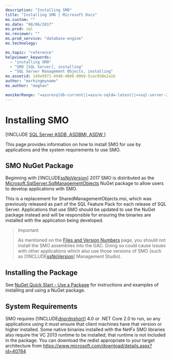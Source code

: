 ```yaml
---
description: "Installing SMO"
title: "Installing SMO | Microsoft Docs"
ms.custom: ""
ms.date: "08/06/2017"
ms.prod: sql
ms.reviewer: ""
ms.prod_service: "database-engine"
ms.technology: 

ms.topic: "reference"
helpviewer_keywords: 
  - "installing SMO"
  - "SMO [SQL Server], installing"
  - "SQL Server Management Objects, installing"
ms.assetid: 140e9971-4940-4866-89b9-5cec938e2a16
author: "markingmyname"
ms.author: "maghan"

monikerRange: "=azuresqldb-current||=azure-sqldw-latest||>=sql-server-2016||=sqlallproducts-allversions||>=sql-server-linux-2017||=azuresqldb-mi-current"
---
```


# Installing SMO

[!INCLUDE [SQL Server ASDB, ASDBMI, ASDW ](../../includes/applies-to-version/sql-asdb-asdbmi-asa.md)]

This page provides information on how to install SMO for use by applications and the system requirements to use SMO.

## SMO NuGet Package

Beginning with [!INCLUDE[ssNoVersion](../../includes/ssnoversion-md.md)] 2017 SMO is distributed as the [Microsoft.SqlServer.SqlManagementObjects](https://www.nuget.org/packages/Microsoft.SqlServer.SqlManagementObjects) NuGet package to allow users to develop applications with SMO.

This is a replacement for SharedManagementObjects.msi, which was previously released as part of the SQL Feature Pack for each release of SQL Server. Applications that use SMO should be updated to use the NuGet package instead and will be responsible for ensuring the binaries are installed with the application being developed.

>>[!Important]
>>As mentioned on the [Files and Version Numbers](files-and-version-numbers.md) page, you should not install the SMO assemblies into the GAC. Doing so could cause issues with other applications which also use those versions of SMO (such as [!INCLUDE[ssNoVersion](../../includes/ssnoversion-md.md)] Management Studio).

## Installing the Package

See [NuGet Quick Start - Use a Package](/nuget/quickstart/use-a-package) for instructions and examples of installing and using a NuGet package. 
  
## System Requirements
  
 SMO requires [!INCLUDE[dnprdnshort](../../includes/dnprdnshort-md.md)] 4.0 or .NET Core 2.0 to run, so any applications using it must ensure that client machines have that version or higher installed. Some native binaries installed with the NetFx SMO libraries also require the VC 2013 runtime to be installed; that runtime is not included in the package. You can download the redist appropriate to your 
target architecture from https://www.microsoft.com/download/details.aspx?id=40784
